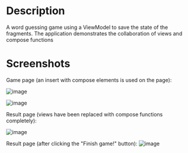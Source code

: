 # Description
A word guessing game using a ViewModel to save the state of the fragments. The application demonstrates the collaboration of views and compose functions

# Screenshots
Game page (an insert with compose elements is used on the page):

![image](https://github.com/user-attachments/assets/e0bc70f4-4713-4931-960f-ffa64f3e74c3)

![image](https://github.com/user-attachments/assets/96d53c98-de89-4b88-9578-2cc6c50f89e9)


Result page (views have been replaced with compose functions completely):

![image](https://github.com/user-attachments/assets/4c4c0191-96bd-4552-a36b-39e036e7bfb2)

Result page (after clicking the "Finish game!" button):
![image](https://github.com/user-attachments/assets/c2cc4914-f83d-4210-b2d7-954fd66c866b)
